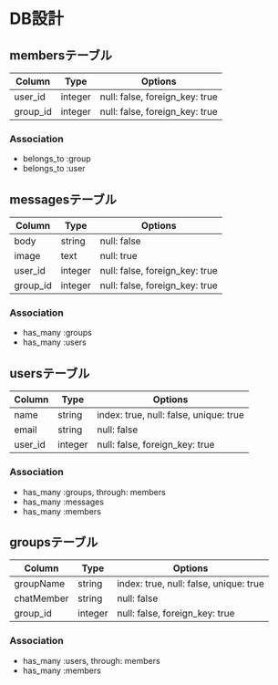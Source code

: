 # DB設計

## membersテーブル

|Column|Type|Options|
|------|----|-------|
|user_id|integer|null: false, foreign_key: true|
|group_id|integer|null: false, foreign_key: true|

### Association
- belongs_to :group
- belongs_to :user

## messagesテーブル

|Column|Type|Options|
|------|----|-------|
|body|string|null: false|
|image|text|null: true|
|user_id|integer|null: false, foreign_key: true|
|group_id|integer|null: false, foreign_key: true|

### Association
- has_many :groups
- has_many :users

## usersテーブル

|Column|Type|Options|
|------|----|-------|
|name|string|index: true, null: false, unique: true|
|email|string|null: false|
|user_id|integer|null: false, foreign_key: true|

### Association
- has_many :groups, through: members
- has_many :messages
- has_many :members

## groupsテーブル

|Column|Type|Options|
|------|----|-------|
|groupName|string|index: true, null: false, unique: true|
|chatMember|string|null: false|
|group_id|integer|null: false, foreign_key: true|

### Association
- has_many :users, through: members
- has_many :members

